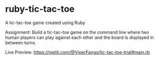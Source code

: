 # ruby-tic-tac-toe

A tic-tac-toe game created using Ruby

Assignment: Build a tic-tac-toe game on the command line where two human players can play against each other 
and the board is displayed in between turns.

Live Preview: https://replit.com/@ViperFangs/tic-tac-toe-trial#main.rb